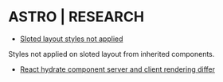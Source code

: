 # ASTRO | RESEARCH

- [Sloted layout styles not applied](./src/pages/research1.astro)

Styles not applied on sloted layout from inherited components.

- [React hydrate component server and client rendering differ](./src/pages/research2.asto)
